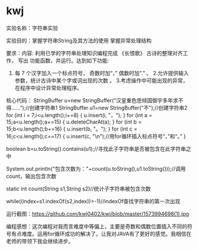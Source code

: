 # kwj
实验名称：字符串实验


实验目的：掌握字符串String及其方法的使用
                掌握异常处理结构


要求：内容: 利用已学的字符串处理知识编程完成 《长恨歌》 古诗的整理对齐工作， 写出 
功能函数，并运行。达到如下功能: 

1. 每 7 个汉字加入一个标点符号， 奇数时加“，” 偶数时加".” 。
2.允许提供输入参数，统计古诗中某个字或词出现的次数 。
3.考虑操作中可能出现的异常，在程序中设计异常处理程序。


核心代码：    StringBuffer u=new StringBuffer(“汉皇重色思倾国御宇多年求不得……”);//创建字符串1
                    StringBuffer u1=new StringBuffer("不");//创建字符串2
                    for (int i = 7;i<u.length();i+=8) {
	        u.insert(i, "，");
	            }
	    for (int a = 15;a<u.length();a+=15) {
	        u.deleteCharAt(a);
	            }
	    for (int b = 15;b<u.length();b+=16) {
	        u.insert(b, "。");
	            }
	    for (int c = 16;c<u.length();c+=17) {
	        u.insert(c, "\n");//用for循环插入标点符号“，”和“。”
	            }

boolean b=u.toString().contains(u1);//寻找此子字符串是否被包含在此字符串之中

System.out.println("包含次数为："+count(u.toString(),u1.toString()));//调用count，输出包含次数

static int count(String s1,String s2)//统计子字符串被包含次数

while((index=s1.indexOf(s2,index))>-1)//indexOf查找字符串的第一次出现

运行截图：https://github.com/kwj0402/kwj/blob/master/1573994698(1).jpg


编程感想：这次编程对我而言难度中等偏上，主要是奇数和偶数位置插入不同的符号有点难度。运用for循环成功的解决了。让我对JAVA有了更好的感觉。我相信在老师的带领下我会继续进步。
